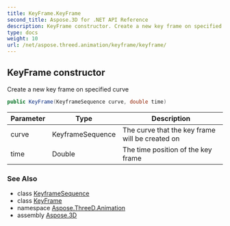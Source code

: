 ```yaml
---
title: KeyFrame.KeyFrame
second_title: Aspose.3D for .NET API Reference
description: KeyFrame constructor. Create a new key frame on specified curve
type: docs
weight: 10
url: /net/aspose.threed.animation/keyframe/keyframe/
---
```

## KeyFrame constructor

Create a new key frame on specified curve

```csharp
public KeyFrame(KeyframeSequence curve, double time)
```

| Parameter | Type | Description |
| --- | --- | --- |
| curve | KeyframeSequence | The curve that the key frame will be created on |
| time | Double | The time position of the key frame |

### See Also

* class [KeyframeSequence](../../keyframesequence/)
* class [KeyFrame](../)
* namespace [Aspose.ThreeD.Animation](../../keyframe/)
* assembly [Aspose.3D](../../../)


